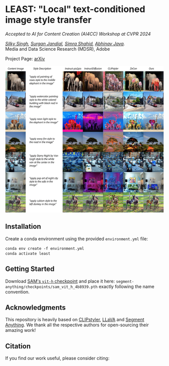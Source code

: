 # LEAST: "Local" text-conditioned image style transfer


*Accepted to AI for Content Creation (AI4CC) Workshop at CVPR 2024*

*[Silky Singh](https://silky1708.github.io/), [Surgan Jandial](https://surgan12.github.io/), [Simra Shahid](https://scholar.google.com/citations?user=RXM-KSQAAAAJ&hl=en), [Abhinav Java](https://java-abhinav07.github.io/).*  
Media and Data Science Research (MDSR), Adobe


Project Page: [arXiv]()


![local style transfer teaser](assets/main_qual_results.png)


## Installation


Create a conda environment using the provided `environment.yml` file:  

```
conda env create -f environment.yml  
conda activate least
```



## Getting Started



Download [SAM's `vit-h` checkpoint](https://github.com/facebookresearch/segment-anything?tab=readme-ov-file#model-checkpoints) and place it here: `segment-anything/checkpoints/sam_vit_h_4b8939.pth` exactly following the name convention.




## Acknowledgments


This repository is heavily based on [CLIPstyler](https://github.com/cyclomon/CLIPstyler), [LLaVA](https://github.com/haotian-liu/LLaVA) and [Segment Anything](https://github.com/facebookresearch/segment-anything). We thank all the respective authors for open-sourcing their amazing work!



## Citation


If you find our work useful, please consider citing:






